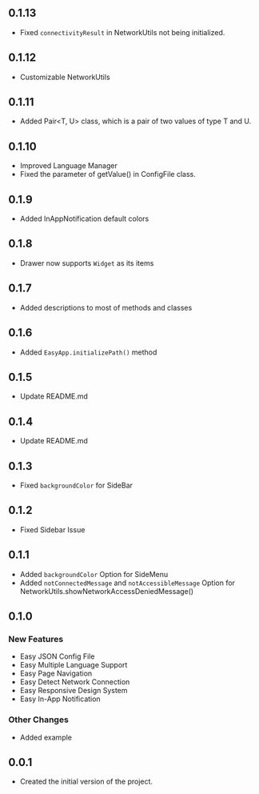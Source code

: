 ## 0.1.13

- Fixed `connectivityResult` in NetworkUtils not being initialized.

## 0.1.12

- Customizable NetworkUtils

## 0.1.11

- Added Pair<T, U> class, which is a pair of two values of type T and U.

## 0.1.10

- Improved Language Manager
- Fixed the parameter of getValue() in ConfigFile class.

## 0.1.9

- Added InAppNotification default colors

## 0.1.8

- Drawer now supports `Widget` as its items

## 0.1.7

- Added descriptions to most of methods and classes

## 0.1.6

- Added `EasyApp.initializePath()` method

## 0.1.5

- Update README.md

## 0.1.4

- Update README.md

## 0.1.3

- Fixed `backgroundColor` for SideBar

## 0.1.2

- Fixed Sidebar Issue

## 0.1.1

- Added `backgroundColor` Option for SideMenu
- Added `notConnectedMessage` and `notAccessibleMessage` Option for NetworkUtils.showNetworkAccessDeniedMessage()

## 0.1.0

### New Features
- Easy JSON Config File
- Easy Multiple Language Support
- Easy Page Navigation
- Easy Detect Network Connection
- Easy Responsive Design System
- Easy In-App Notification

### Other Changes
- Added example

## 0.0.1

- Created the initial version of the project.